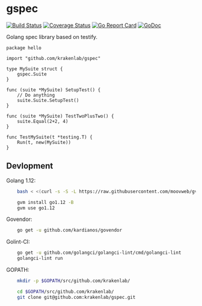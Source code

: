 # gspec

[![Build Status](https://travis-ci.org/krakenlab/gspec.svg?branch=master)](https://travis-ci.org/krakenlab/gspec)
[![Coverage Status](https://coveralls.io/repos/github/krakenlab/gspec/badge.svg)](https://coveralls.io/github/krakenlab/gspec)
[![Go Report Card](https://goreportcard.com/badge/github.com/krakenlab/gspec)](https://goreportcard.com/report/github.com/krakenlab/gspec)
[![GoDoc](https://godoc.org/github.com/krakenlab/gspec?status.svg)](https://godoc.org/github.com/krakenlab/gspec)

Golang spec library based on testify.

```golang
package hello

import "github.com/krakenlab/gspec"

type MySuite struct {
    gspec.Suite
}

func (suite *MySuite) SetupTest() {
    // Do anything
    suite.Suite.SetupTest()
}

func (suite *MySuite) TestTwoPlusTwo() {
    suite.Equal(2+2, 4)
}

func TestMySuite(t *testing.T) {
    Run(t, new(MySuite))
}
```

## Devlopment

Golang 1.12:

```sh
    bash < <(curl -s -S -L https://raw.githubusercontent.com/moovweb/gvm/master/binscripts/gvm-installer)

    gvm install go1.12 -B
    gvm use go1.12
```

Govendor:

```sh
    go get -u github.com/kardianos/govendor
```

Golint-CI:

```sh
    go get -u github.com/golangci/golangci-lint/cmd/golangci-lint
    golangci-lint run
```

GOPATH:

```sh
    mkdir -p $GOPATH/src/github.com/krakenlab/

    cd $GOPATH/src/github.com/krakenlab/
    git clone git@github.com:krakenlab/gspec.git
```
